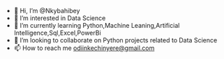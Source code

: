 - 👋 Hi, I’m @Nkybahibey
- 👀 I’m interested in Data Science
- 🌱 I’m currently learning Python,Machine Leaning,Artificial Intelligence,Sql,Excel,PowerBi
- 💞️ I’m looking to collaborate on Python projects related to Data Science
- 📫 How to reach me odiinkechinyere@gmail.com

<!---
Nkybahibey/Nkybahibey is a ✨ special ✨ repository because its `README.md` (this file) appears on your GitHub profile.
You can click the Preview link to take a look at your changes.
--->
